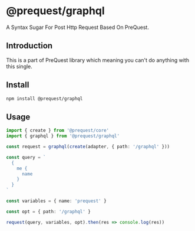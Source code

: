 # @prequest/graphql

A Syntax Sugar For Post Http Request Based On PreQuest.

## Introduction

This is a part of PreQuest library which meaning you can't do anything with this single.

## Install

```bash
npm install @prequest/graphql
```

## Usage

```ts
import { create } from '@prequest/core'
import { graphql } from '@prequest/graphql'

const request = graphql(create(adapter, { path: '/graphql' }))

const query = `
  {
    me {
      name
    }
  }
`

const variables = { name: 'prequest' }

const opt = { path: '/graphql' }

request(query, variables, opt).then(res => console.log(res))
```
